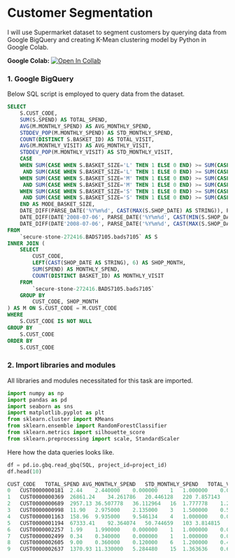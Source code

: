 # Customer Segmentation
I will use Supermarket dataset to segment customers by querying data from Google BigQuery and creating K-Mean clustering model by Python in Google Colab.

**Google Colab:** [![Open In Collab](https://colab.research.google.com/assets/colab-badge.svg)](https://colab.research.google.com/drive/1qGr2a_C0wnt3Na2g1bH8emHEDCN0rYSk?usp=sharing)
### 1. Google BigQuery
Below SQL script is employed to query data from the dataset.
```sql
SELECT
    S.CUST_CODE,
    SUM(S.SPEND) AS TOTAL_SPEND,
    AVG(M.MONTHLY_SPEND) AS AVG_MONTHLY_SPEND,
    STDDEV_POP(M.MONTHLY_SPEND) AS STD_MONTHLY_SPEND,
    COUNT(DISTINCT S.BASKET_ID) AS TOTAL_VISIT,
    AVG(M.MONTHLY_VISIT) AS AVG_MONTHLY_VISIT,
    STDDEV_POP(M.MONTHLY_VISIT) AS STD_MONTHLY_VISIT,
    CASE
    WHEN SUM(CASE WHEN S.BASKET_SIZE='L' THEN 1 ELSE 0 END) >= SUM(CASE WHEN S.BASKET_SIZE='S' THEN 1 ELSE 0 END)
     AND SUM(CASE WHEN S.BASKET_SIZE='L' THEN 1 ELSE 0 END) >= SUM(CASE WHEN S.BASKET_SIZE='M' THEN 1 ELSE 0 END) THEN 3
    WHEN SUM(CASE WHEN S.BASKET_SIZE='M' THEN 1 ELSE 0 END) >= SUM(CASE WHEN S.BASKET_SIZE='S' THEN 1 ELSE 0 END)
     AND SUM(CASE WHEN S.BASKET_SIZE='M' THEN 1 ELSE 0 END) >= SUM(CASE WHEN S.BASKET_SIZE='L' THEN 1 ELSE 0 END) THEN 2
    WHEN SUM(CASE WHEN S.BASKET_SIZE='S' THEN 1 ELSE 0 END) >= SUM(CASE WHEN S.BASKET_SIZE='M' THEN 1 ELSE 0 END)
     AND SUM(CASE WHEN S.BASKET_SIZE='S' THEN 1 ELSE 0 END) >= SUM(CASE WHEN S.BASKET_SIZE='L' THEN 1 ELSE 0 END) THEN 1
    END AS MODE_BASKET_SIZE,
    DATE_DIFF(PARSE_DATE('%Y%m%d', CAST(MAX(S.SHOP_DATE) AS STRING)), PARSE_DATE('%Y%m%d', CAST(MIN(S.SHOP_DATE) AS STRING)), DAY) AS CUST_LIFETIME,
    DATE_DIFF(DATE'2008-07-06', PARSE_DATE('%Y%m%d', CAST(MIN(S.SHOP_DATE) AS STRING)), DAY) AS DURATION_FROM_FIRST_PURCHASE,
    DATE_DIFF(DATE'2008-07-06', PARSE_DATE('%Y%m%d', CAST(MAX(S.SHOP_DATE) AS STRING)), DAY) AS DURATION_FROM_LAST_PURCHASE
FROM
    `secure-stone-272416.BADS7105.bads7105` AS S
INNER JOIN (
    SELECT
        CUST_CODE,
        LEFT(CAST(SHOP_DATE AS STRING), 6) AS SHOP_MONTH,
        SUM(SPEND) AS MONTHLY_SPEND,
        COUNT(DISTINCT BASKET_ID) AS MONTHLY_VISIT
    FROM
        `secure-stone-272416.BADS7105.bads7105`
    GROUP BY
        CUST_CODE, SHOP_MONTH
) AS M ON S.CUST_CODE = M.CUST_CODE
WHERE
    S.CUST_CODE IS NOT NULL
GROUP BY
    S.CUST_CODE
ORDER BY
    S.CUST_CODE
```
### 2. Import libraries and modules
All libraries and modules necessitated for this task are imported.
```python
import numpy as np
import pandas as pd
import seaborn as sns
import matplotlib.pyplot as plt
from sklearn.cluster import KMeans
from sklearn.ensemble import RandomForestClassifier
from sklearn.metrics import silhouette_score
from sklearn.preprocessing import scale, StandardScaler
```
Here how the data queries looks like.
```python
df = pd.io.gbq.read_gbq(SQL, project_id=project_id)
df.head(10)
```
```python
CUST_CODE	TOTAL_SPEND	AVG_MONTHLY_SPEND	STD_MONTHLY_SPEND	TOTAL_VISIT	AVG_MONTHLY_VISIT	STD_MONTHLY_VISIT	MODE_BASKET_SIZE	CUST_LIFETIME	DURATION_FROM_FIRST_PURCHASE	DURATION_FROM_LAST_PURCHASE
0	CUST0000000181	2.44	2.440000	0.000000	1	1.000000	0.000000	1	0	547	547
1	CUST0000000369	26861.24	34.261786	20.446128	220	7.857143	3.388155	2	811	812	1
2	CUST0000000689	2957.13	36.507778	36.112964	16	1.777778	1.227262	3	337	350	13
3	CUST0000000998	11.90	2.975000	2.135000	3	1.500000	0.500000	1	64	794	730
4	CUST0000001163	158.96	9.935000	9.546134	4	1.000000	0.000000	3	609	623	14
5	CUST0000001194	67333.41	92.364074	50.744659	103	3.814815	1.806102	3	790	806	16
6	CUST0000002257	1.99	1.990000	0.000000	1	1.000000	0.000000	1	0	716	716
7	CUST0000002499	0.34	0.340000	0.000000	1	1.000000	0.000000	1	0	814	814
8	CUST0000002605	9.00	0.360000	0.120000	6	1.200000	0.400000	1	613	637	24
9	CUST0000002637	1370.93	11.330000	5.284480	15	1.363636	0.642824	3	666	703	37
```
